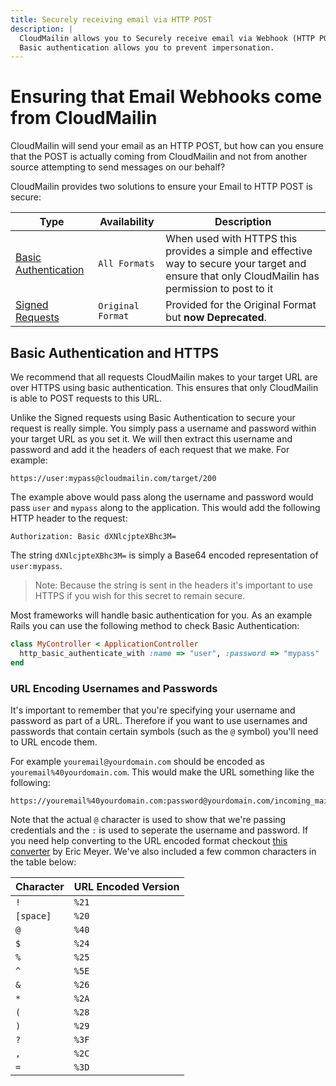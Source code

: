 ```yaml
---
title: Securely receiving email via HTTP POST
description: |
  CloudMailin allows you to Securely receive email via Webhook (HTTP POST)
  Basic authentication allows you to prevent impersonation.
---
```


# Ensuring that Email Webhooks come from CloudMailin

CloudMailin will send your email as an HTTP POST, but how can you ensure that the POST is actually
coming from CloudMailin and not from another source attempting to send messages on our behalf?

CloudMailin provides two solutions to ensure your Email to HTTP POST is secure:

| Type                                                    | Availability      | Description                                               |
|---------------------------------------------------------|-------------------|-----------------------------------------------------------|
| [Basic Authentication](#basic-authentication-and-https) | `All Formats`     | When used with HTTPS this provides a simple and effective way to secure your target and ensure that only CloudMailin has permission to post to it |
| [Signed Requests](/receiving_email/signed_https_requests) | `Original Format` | Provided for the Original Format but **now Deprecated**. |

## Basic Authentication and HTTPS

We recommend that all requests CloudMailin makes to your target URL are over HTTPS using basic authentication. This ensures that only CloudMailin is able to POST requests to this URL.

Unlike the Signed requests using Basic Authentication to secure your request is really simple. You simply pass a username and password within your target URL as you set it. We will then extract this username and password and add it the headers of each request that we make. For example:

```
https://user:mypass@cloudmailin.com/target/200
```

The example above would pass along the username and password would pass `user` and `mypass` along to the application. This would add the following HTTP header to the request:

```
Authorization: Basic dXNlcjpteXBhc3M=
```

The string `dXNlcjpteXBhc3M=` is simply a Base64 encoded representation of `user:mypass`.

> Note: Because the string is sent in the headers it's important to use HTTPS if you wish for
> this secret to remain secure.

Most frameworks will handle basic authentication for you.
As an example Rails you can use the following method to check Basic Authentication:

```ruby
class MyController < ApplicationController
  http_basic_authenticate_with :name => "user", :password => "mypass"
end
```


### URL Encoding Usernames and Passwords

It's important to remember that you're specifying your username and password as part of a URL. Therefore if you want to use usernames and passwords that contain certain symbols (such as the `@` symbol) you'll need to URL encode them.

For example `youremail@yourdomain.com` should be encoded as `youremail%40yourdomain.com`. This would make the URL something like the following:

```
https://youremail%40yourdomain.com:password@yourdomain.com/incoming_mails/
```

Note that the actual `@` character is used to show that we're passing credentials and the `:` is used to seperate the username and password. If you need help converting to the URL encoded format checkout [this converter](http://meyerweb.com/eric/tools/dencoder/) by Eric Meyer. We've also included a few common characters in the table below:

| Character | URL Encoded Version |
|-----------|---------------------|
| `!`       | `%21`               |
| `[space]` | `%20`               |
| `@`       | `%40`               |
| `$`       | `%24`               |
| `%`       | `%25`               |
| `^`       | `%5E`               |
| `&`       | `%26`               |
| `*`       | `%2A`               |
| `(`       | `%28`               |
| `)`       | `%29`               |
| `?`       | `%3F`               |
| `,`       | `%2C`               |
| `=`       | `%3D`               |
